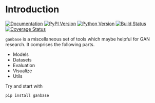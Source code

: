 # Introduction

[![Documentation](https://img.shields.io/badge/documentation-master-green.svg)](https://innerlee.github.io/ganbase/)
[![PyPI Version](https://img.shields.io/pypi/v/ganbase.svg)](https://pypi.python.org/pypi/ganbase)
[![Python Version](https://img.shields.io/pypi/pyversions/ganbase.svg)]()
[![Build Status](https://travis-ci.org/innerlee/ganbase.svg?branch=master)](https://travis-ci.org/innerlee/ganbase)
[![Coverage Status](https://codecov.io/gh/innerlee/ganbase/branch/master/graph/badge.svg)](https://codecov.io/gh/innerlee/ganbase)


`ganbase` is a miscellaneous set of tools which maybe helpful for GAN research.
It comprises the following parts.

- Models
- Datasets
- Evaluation
- Visualize
- Utils

Try and start with

```shell
pip install ganbase
```
